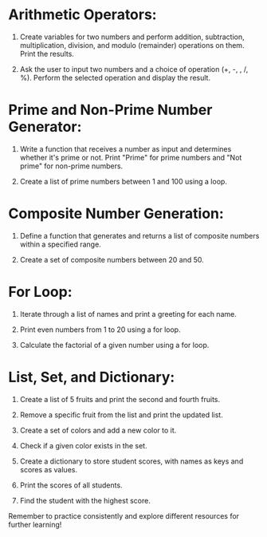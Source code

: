 # Arithmetic Operators:

1. Create variables for two numbers and perform addition, subtraction, multiplication, division, and modulo (remainder) operations on them. Print the results.

2. Ask the user to input two numbers and a choice of operation (+, -, , /, %). Perform the selected operation and display the result.

# Prime and Non-Prime Number Generator:

1. Write a function that receives a number as input and determines whether it's prime or not. Print "Prime" for prime numbers and "Not prime" for non-prime numbers.

2. Create a list of prime numbers between 1 and 100 using a loop.

# Composite Number Generation:

1. Define a function that generates and returns a list of composite numbers within a specified range.

2. Create a set of composite numbers between 20 and 50.

# For Loop:

1. Iterate through a list of names and print a greeting for each name.

2. Print even numbers from 1 to 20 using a for loop.

3. Calculate the factorial of a given number using a for loop.

# List, Set, and Dictionary:

1. Create a list of 5 fruits and print the second and fourth fruits.

2. Remove a specific fruit from the list and print the updated list.

3. Create a set of colors and add a new color to it.

4. Check if a given color exists in the set.

5. Create a dictionary to store student scores, with names as keys and scores as values.

6. Print the scores of all students.

7. Find the student with the highest score.

Remember to practice consistently and explore different resources for further learning!
